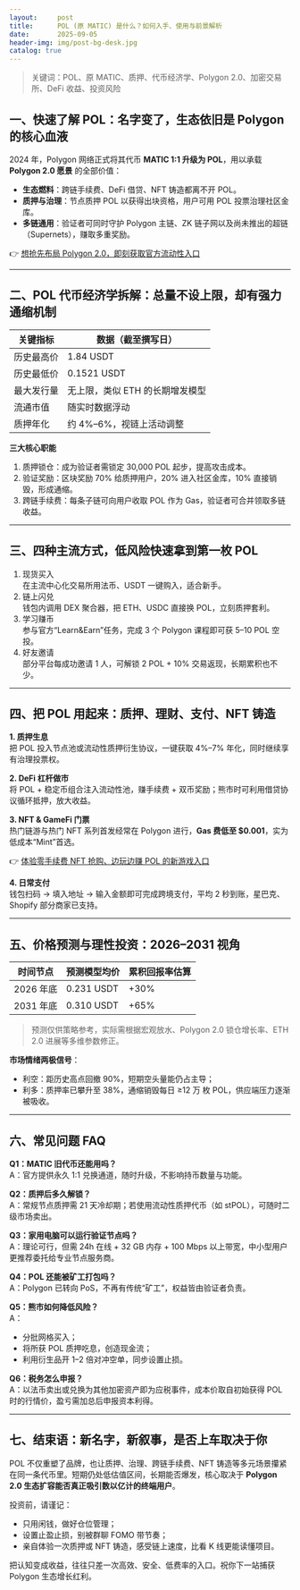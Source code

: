 ```yaml
---
layout:     post
title:      POL (原 MATIC) 是什么？如何入手、使用与前景解析
date:       2025-09-05
header-img: img/post-bg-desk.jpg
catalog: true
---
```


> 关键词：POL、原 MATIC、质押、代币经济学、Polygon 2.0、加密交易所、DeFi 收益、投资风险

## 一、快速了解 POL：名字变了，生态依旧是 Polygon 的核心血液

2024 年，Polygon 网络正式将其代币 **MATIC 1:1 升级为 POL**，用以承载 **Polygon 2.0 愿景** 的全部价值：  
- **生态燃料**：跨链手续费、DeFi 借贷、NFT 铸造都离不开 POL。  
- **质押与治理**：节点质押 POL 以获得出块资格，用户可用 POL 投票治理社区金库。  
- **多链通用**：验证者可同时守护 Polygon 主链、ZK 链子网以及尚未推出的超链（Supernets），赚取多重奖励。

👉 [想抢先布局 Polygon 2.0，即刻获取官方流动性入口](https://okxdog.com/)

---

## 二、POL 代币经济学拆解：总量不设上限，却有强力通缩机制

| 关键指标 | 数据（截至撰写日） |
| --- | --- |
| 历史最高价 | 1.84 USDT |
| 历史最低价 | 0.1521 USDT |
| 最大发行量 | 无上限，类似 ETH 的长期增发模型 |
| 流通市值 | 随实时数据浮动 |
| 质押年化 | 约 4%–6%，视链上活动调整 |

**三大核心职能**  
1. 质押锁仓：成为验证者需锁定 30,000 POL 起步，提高攻击成本。  
2. 验证奖励：区块奖励 70% 给质押用户，20% 进入社区金库，10% 直接销毁，形成通缩。  
3. 跨链手续费：每条子链可向用户收取 POL 作为 Gas，验证者可合并领取多链收益。

---

## 三、四种主流方式，低风险快速拿到第一枚 POL

1. 现货买入  
   在主流中心化交易所用法币、USDT 一键购入，适合新手。  
2. 链上闪兑  
   钱包内调用 DEX 聚合器，把 ETH、USDC 直接换 POL，立刻质押套利。  
3. 学习赚币  
   参与官方“Learn&Earn”任务，完成 3 个 Polygon 课程即可获 5–10 POL 空投。  
4. 好友邀请  
   部分平台每成功邀请 1 人，可解锁 2 POL + 10% 交易返现，长期累积也不少。

---

## 四、把 POL 用起来：质押、理财、支付、NFT 铸造

**1. 质押生息**  
把 POL 投入节点池或流动性质押衍生协议，一键获取 4%–7% 年化，同时继续享有治理投票权。

**2. DeFi 杠杆做市**  
将 POL + 稳定币组合注入流动性池，赚手续费 + 双币奖励；熊市时可利用借贷协议循环抵押，放大收益。

**3. NFT & GameFi 门票**  
热门链游与热门 NFT 系列首发经常在 Polygon 进行，**Gas 费低至 $0.001**，实为低成本“Mint”首选。

👉 [体验零手续费 NFT 抢购、边玩边赚 POL 的新游戏入口](https://okxdog.com/)

**4. 日常支付**  
钱包扫码 → 填入地址 → 输入金额即可完成跨境支付，平均 2 秒到账，星巴克、Shopify 部分商家已支持。

---

## 五、价格预测与理性投资：2026–2031 视角

| 时间节点 | 预测模型均价 | 累积回报率估算 |
| --- | --- | --- |
| 2026 年底 | 0.231 USDT | +30% |
| 2031 年底 | 0.310 USDT | +65% |

> 预测仅供策略参考，实际需根据宏观放水、Polygon 2.0 锁仓增长率、ETH 2.0 进展等多维参数修正。  

**市场情绪两极信号**：  
- 利空：距历史高点回撤 90%，短期空头量能仍占主导；  
- 利多：质押率已攀升至 38%，通缩销毁每日 ≥12 万 枚 POL，供应端压力逐渐被吸收。

---

## 六、常见问题 FAQ

**Q1：MATIC 旧代币还能用吗？**  
A：官方提供永久 1:1 兑换通道，随时升级，不影响持币数量与功能。

**Q2：质押后多久解锁？**  
A：常规节点质押需 21 天冷却期；若使用流动性质押代币（如 stPOL），可随时二级市场卖出。

**Q3：家用电脑可以运行验证节点吗？**  
A：理论可行，但需 24h 在线 + 32 GB 内存 + 100 Mbps 以上带宽，中小型用户更推荐委托给专业节点服务商。

**Q4：POL 还能被矿工打包吗？**  
A：Polygon 已转向 PoS，不再有传统“矿工”，权益皆由验证者负责。

**Q5：熊市如何降低风险？**  
A：  
- 分批网格买入；  
- 将所获 POL 质押吃息，创造现金流；  
- 利用衍生品开 1–2 倍对冲空单，同步设置止损。

**Q6：税务怎么申报？**  
A：以法币卖出或兑换为其他加密资产即为应税事件，成本价取自初始获得 POL 时的行情价，盈亏需加总后申报资本利得。

---

## 七、结束语：新名字，新叙事，是否上车取决于你

POL 不仅重塑了品牌，也让质押、治理、跨链手续费、NFT 铸造等多元场景攥紧在同一条代币里。短期仍处低估值区间，长期能否爆发，核心取决于 **Polygon 2.0 生态扩容能否真正吸引数以亿计的终端用户**。  

投资前，请谨记：  
- 只用闲钱，做好仓位管理；  
- 设置止盈止损，别被群聊 FOMO 带节奏；  
- 亲自体验一次质押或 NFT 铸造，感受链上速度，比看 K 线更能读懂项目。

把认知变成收益，往往只差一次高效、安全、低费率的入口。祝你下一站捕获 Polygon 生态增长红利。